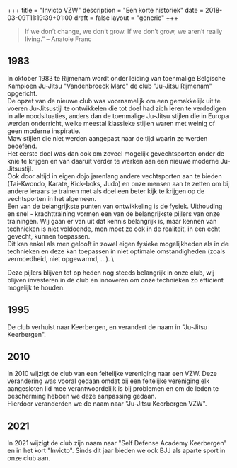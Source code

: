 +++
title = "Invicto VZW"
description = "Een korte historiek"
date = 2018-03-09T11:19:39+01:00
draft = false
layout = "generic"
+++

> If we don’t change, we don’t grow. If we don’t grow, we aren’t really living.” – Anatole Franc

## 1983
In oktober 1983 te Rijmenam wordt onder leiding van toenmalige Belgische Kampioen Ju-Jitsu "Vandenbroeck Marc" de club "Ju-Jitsu Rijmenam" opgericht. \
De opzet van de nieuwe club was voornamelijk om een gemakkelijk uit te voeren Ju-Jitsustijl te ontwikkelen die tot doel had zich leren te verdedigen in alle noodsituaties, anders dan de toenmalige Ju-Jitsu stijlen die in Europa werden onderricht, welke meestal klassieke stijlen waren met weinig of geen moderne inspiratie. \
Maw stijlen die niet werden aangepast naar de tijd waarin ze werden beoefend. \
Het eerste doel was dan ook om zoveel mogelijk gevechtsporten onder de knie te krijgen en van daaruit verder te werken aan een nieuwe moderne Ju-Jitsustijl. \
Ook door altijd in eigen dojo jarenlang andere vechtsporten aan te bieden (Tai-Kwondo, Karate, Kick-boks, Judo) en onze mensen aan te zetten om bij andere leraars te trainen met als doel een beter kijk te krijgen op de vechtsporten in het algemeen. \
Een van de belangrijkste punten van ontwikkeling is de fysiek. Uithouding en snel - krachttraining vormen een van de belangrijkste pijlers van onze trainingen. Wij gaan er van uit dat kennis belangrijk is, maar kennen van technieken is niet voldoende, men moet ze ook in de realiteit, in een echt gevecht, kunnen toepassen. \
Dit kan enkel als men gelooft in zowel eigen fysieke mogelijkheden als in de technieken en deze kan toepassen in niet optimale omstandigheden (zoals vermoedheid, niet opgewarmd, ...). \

Deze pijlers blijven tot op heden nog steeds belangrijk in onze club, wij blijven investeren in de club en innoveren om onze technieken zo efficient mogelijk te houden.

## 1995
De club verhuist naar Keerbergen, en verandert de naam in "Ju-Jitsu Keerbergen".

## 2010
In 2010 wijzigt de club van een feitelijke vereniging naar een VZW.
Deze verandering was vooral gedaan omdat bij een feitelijke vereniging elk aangesloten lid mee verantwoordelijk is bij problemen en om de leden te bescherming hebben we deze aanpassing gedaan. \
Hierdoor veranderden we de naam naar "Ju-Jitsu Keerbergen VZW".

## 2021
In 2021 wijzigt de club zijn naam naar "Self Defense Academy Keerbergen" en in het kort "Invicto". Sinds dit jaar bieden we ook BJJ als aparte sport in onze club aan.